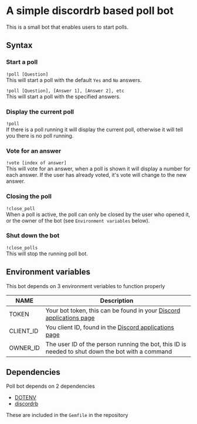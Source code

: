 # A simple discordrb based poll bot

This is a small bot that enables users to start polls.

## Syntax

### Start a poll

`!poll [Question]`  
This will start a poll with the default `Yes` and `No` answers.

`!poll [Question], [Answer 1], [Answer 2], etc`  
This will start a poll with the specified answers.

### Display the current poll
`!poll`  
If there is a poll running it will display the current poll, otherwise it will tell you there is no poll running.

### Vote for an answer
`!vote [index of answer]`  
This will vote for an answer, when a poll is shown it will display a number for each answer. If the user has already voted, it's vote will change to the new answer.

### Closing the poll

`!close_poll`  
When a poll is active, the poll can only be closed by the user who opened it, or the owner of the bot (see `Environment variables` below).

### Shut down the bot
`!close_polls`  
This will stop the running poll bot.

## Environment variables
This bot depends on 3 environment veriables to function properly

| NAME | Description |
| ---- | ----------- |
| TOKEN | Your bot token, this can be found in your [Discord applications page](https://discordapp.com/developers/applications/me) |
| CLIENT_ID | You client ID, found in the [Discord applications page](https://discordapp.com/developers/applications/me) |
| OWNER_ID | The user ID of the person running the bot, this ID is needed to shut down the bot with a command |

## Dependencies
Poll bot depends on 2 dependencies

* [DOTENV](https://github.com/bkeepers/dotenv)
* [discordrb](https://github.com/meew0/discordrb)

These are included in the `Gemfile` in the repository
